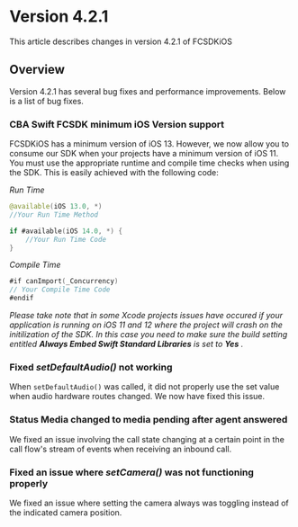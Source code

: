 # Version 4.2.1

This article describes changes in version 4.2.1 of FCSDKiOS

## Overview

Version 4.2.1 has several bug fixes and performance improvements. Below is a list of bug fixes.

### CBA Swift FCSDK minimum iOS Version support
FCSDKiOS has a minimum version of iOS 13. However, we now allow you to consume our SDK when your projects have a minimum version of iOS 11. You must use the appropriate runtime and compile time checks when using the SDK. This is easily achieved with the following code:

*Run Time*
```swift
@available(iOS 13.0, *)
//Your Run Time Method
```

```swift
if #available(iOS 14.0, *) {
    //Your Run Time Code
}
```

*Compile Time*
```swift
#if canImport(_Concurrency)
// Your Compile Time Code
#endif
```

*Please take note that in some Xcode projects issues have occured if your application is running on iOS 11 and 12 where the project will crash on the initilization of the SDK. In this case you need to make sure the build setting entitled **Always Embed Swift Standard Libraries** is set to **Yes** .*

### Fixed *setDefaultAudio()* not working
When `setDefaultAudio()` was called, it did not properly use the set value when audio hardware routes changed. We now have fixed this issue.

### Status Media changed to media pending after agent answered
We fixed an issue involving the call state changing at a certain point in the call flow's stream of events when receiving an inbound call.

### Fixed an issue where *setCamera()* was not functioning properly
We fixed an issue where setting the camera always was toggling instead of the indicated camera position.


